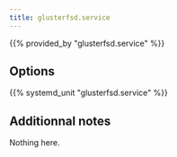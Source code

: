 ```yaml
---
title: glusterfsd.service
---
```


{{% provided_by "glusterfsd.service" %}}

## Options

{{% systemd_unit "glusterfsd.service" %}}

## Additionnal notes

Nothing here.
